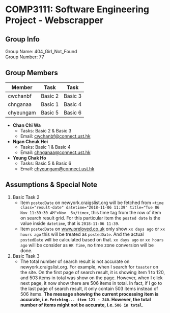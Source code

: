 # COMP3111: Software Engineering Project - Webscrapper

## Group Info

Group Name: 404_Girl_Not_Found  
Group Number: 77  

## Group Members

|  Member | Task | Task |
|----|----|----|
| cwchanbf | Basic 2 | Basic 3 |
| chnganaa | Basic 1 | Basic 4 |
| chyeungam | Basic 5 | Basic 6 |

- **Chan Chi Wa**
	- Tasks: Basic 2 & Basic 3
	- Email: cwchanbf@connect.ust.hk
- **Ngan Cheuk Hei**
	- Tasks: Basic 1 & Basic 4
	- Email: chnganaa@connect.ust.hk
- **Yeung Chak Ho**
	- Tasks: Basic 5 & Basic 6
	- Email: chyeungam@connect.ust.hk

## Assumptions & Special Note

1. Basic Task 2
	- Item `postedDate` on newyork.craigslist.org will be fetched from ```<time class="result-date" datetime="2018-11-06 11:39" title="Tue 06 Nov 11:39:30 AM">Nov  6</time>```, this time tag from the row of item on search result grid. For this particular item the `posted date` is the value inside `datetime`, that is `2018-11-06 11:39`.
	- Item `postedDate` on www.preloved.co.uk only show `xx days ago` or `xx hours ago` this will be treated as `postedDate`. And the actual `postedDate` will be calculated based on that. `xx days ago` or `xx hours ago` will be consider as `HK Time`, no time zone conversion will be done.
2. Basic Task 3
	- The total number of search result is not accurate on newyork.craigslist.org. For example, when I search for `toaster` on the site. On the first page of search result, it is showing item 1 to 120, and 503 items in total was show on the page. However, when I click next page, it now show there are 506 items in total. In fact, if I go to the last page of search result, it only contain 503 items instead of 506 items. **The message showing the current processing item is accurate, i.e. `Fetching... item 121 - 240`. However, the total number of items might not be accurate, i.e. `506 in total`.**
